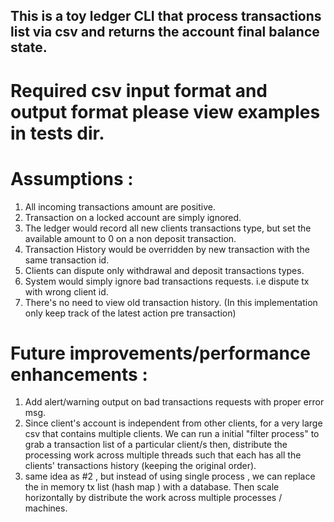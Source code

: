 ## This is a toy ledger CLI that process transactions list via csv and returns the account final balance state.

# Required csv input format and output format please view examples in tests dir.

# Assumptions :
1. All incoming transactions amount are positive. 
2. Transaction on a locked account are simply ignored.
3. The ledger would record all new clients transactions type, but set the available amount to 0 on a non deposit transaction.
4. Transaction History would be overridden by new transaction with the same transaction id.
5. Clients can dispute only withdrawal and deposit transactions types.
6. System would simply ignore bad transactions requests. i.e dispute tx with wrong client id.
7. There's no need to view old transaction history. (In this implementation only keep track of the latest action pre transaction)

# Future improvements/performance enhancements :
1. Add alert/warning output on bad transactions requests with proper error msg.
2. Since client's account is independent from other clients, for a very large csv that contains multiple clients. We can run a initial "filter process" to grab a transaction list of a particular client/s then, distribute the processing work across multiple threads such that each has all the clients' transactions history (keeping the original order).
3. same idea as #2 , but instead of using single process , we can replace the in memory tx list (hash map ) with a database. Then scale horizontally by distribute the work across multiple processes / machines.
